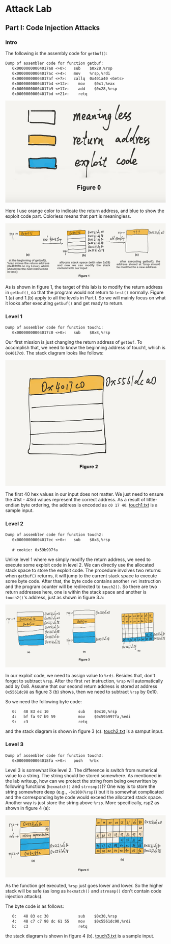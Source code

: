 # Attack Lab 

## Part I: Code Injection Attacks

### Intro

The following is the assembly code for `getbuf()`:

```assembly
Dump of assembler code for function getbuf:
   0x00000000004017a8 <+0>:	  sub    $0x28,%rsp
   0x00000000004017ac <+4>:	  mov    %rsp,%rdi
   0x00000000004017af <+7>:	  callq  0x401a40 <Gets>
   0x00000000004017b4 <+12>:	mov    $0x1,%eax
   0x00000000004017b9 <+17>:	add    $0x28,%rsp
   0x00000000004017bd <+21>:	retq
```



![](./figures/0.jpg)

Here I use orange color to indicate the return address, and blue to show the exploit code part. Colorless means that part is meaningless.

![](./figures/1.jpg)

As is shown in figure 1, the target of this lab is to modify the return address in `getbuf()`, so that the program would not return to `test()` normally. Figure 1.(a) and 1.(b) apply to all the levels in Part I. So we will mainly focus on what it looks after executing `getbuf()` and get ready to return.

### Level 1

```assembly
Dump of assembler code for function touch1:
   0x00000000004017c0 <+0>:	  sub    $0x8,%rsp
```

Our first mission is just changing the return address of `getbuf`. To accomplish that, we need to know the beginning address of touch1, which is `0x4017c0`. The stack diagram looks like follows:

![](./figures/2.jpg)

The first 40 hex values in our input does not matter. We just need to ensure the 41st - 43rd values represent the correct address. As a result of little-endian byte ordering, the address is encoded as `c0 17 40`. [touch1.txt](./touch1.txt) is a sample input.  

### Level 2

```assembly
Dump of assembler code for function touch2:
   0x00000000004017ec <+0>:	  sub    $0x8,%rsp
   
   # cookie: 0x59b997fa
```

Unlike level 1 where we simply modify the return address, we need to execute some exploit code in level 2. We can directly use the allocated stack space to store the exploit code. The procedure involves two returns: when `getbuf()` returns, it will jump to the current stack space to execute some byte code. After that, the byte code contains another `ret` instruction and the program counter will be redirected to `touch2()`. So there are two return addresses here, one is within the stack space and another is `touch2()`'s address, just as shown in figure 3.a:

![](./figures/3.jpg)

In our exploit code, we need to assign value to `%rdi`. Besides that, don't forget to subtract `%rsp`. After the first `ret` instruction, `%rsp` will automatically add by 0x8. Assume that our second return address is stored at address `0x5561dc98` as figure 3 (b) shows, then we need to subtract `%rsp` by 0x10.  

So we need the following byte code:

```assembly
   0:	48 83 ec 10          	sub    $0x10,%rsp
   4:	bf fa 97 b9 59       	mov    $0x59b997fa,%edi
   9:	c3                   	retq   
```

and the stack diagram is shown in figure 3 (c). [touch2.txt](./touch2.txt) is a samput input.

### Level 3

```assembly
Dump of assembler code for function touch3:
   0x00000000004018fa <+0>:	  push   %rbx
```

Level 3 is somewhat like level 2. The difference is switch from numerical value to a string. The string should be stored somewhere. As mentioned in the lab writeup, how can we protect the string from being overwritten by following functions (`hexmatch()` and `strnsmp()`)? One way is to store the string somewhere deep (e.g., `-0x100(%rsp)`) but it is somewhat complicated and the corresponding byte code would exceed the allocated stack space. Another way is just store the string above `%rsp`. More specifically, rsp2 as shown in figure 4 (a): 

![](./figures/4.jpg)

As the function get executed, `%rsp` just goes lower and lower. So the higher stack will be safe (as long as `hexmatch()` and `strnsmp()` don't contain code injection attacks).  

The byte code is as follows:

```assembly
   0:	48 83 ec 30          	sub    $0x30,%rsp
   4:	48 c7 c7 90 dc 61 55 	mov    $0x5561dc90,%rdi
   b:	c3                   	retq   
```

the stack diagram is shown in figure 4 (b). [touch3.txt](./touch3.txt) is a sample input.